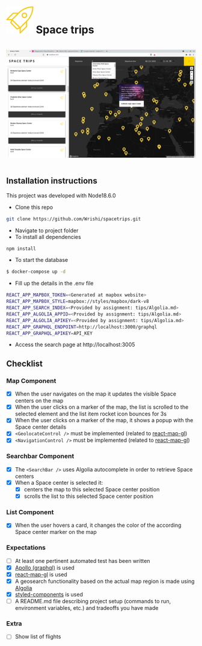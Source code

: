 # <img src="src/assets/icons/Rocket@2x.svg"/> Space trips

&nbsp;
<img src="src/assets/images/screenshot.png"/> 
&nbsp;
&nbsp;

## Installation instructions
This project was developed with Node18.6.0

* Clone this repo
```sh
git clone https://github.com/Wrishi/spacetrips.git
```
* Navigate to project folder
* To install all dependencies
```sh
npm install
```
* To start the database
```sh
$ docker-compose up -d
```
* Fill up the details in the .env file
```sh
REACT_APP_MAPBOX_TOKEN=<Generated at mapbox website>
REACT_APP_MAPBOX_STYLE=mapbox://styles/mapbox/dark-v8
REACT_APP_SEARCH_INDEX=<Provided by assignment: tips/Algolia.md>
REACT_APP_ALGOLIA_APPID=<Provided by assignment: tips/Algolia.md>
REACT_APP_ALGOLIA_APIKEY=<Provided by assignment: tips/Algolia.md>
REACT_APP_GRAPHQL_ENDPOINT=http://localhost:3000/graphql
REACT_APP_GRAPHQL_APIKEY=API_KEY
```
* Access the search page at http://localhost:3005


## Checklist
### Map Component
- [x] When the user navigates on the map it updates the visible Space centers on the map
- [x] When the user clicks on a marker of the map, the list is scrolled to the selected element and the list item rocket icon bounces for 3s
- [x] When the user clicks on a marker of the map, it shows a popup with the Space center details
- [x] `<GeolocateControl />` must be implemented (related to [react-map-gl](https://visgl.github.io/react-map-gl/))
- [x] `<NavigationControl />` must be implemented (related to [react-map-gl](https://visgl.github.io/react-map-gl/))

### Searchbar Component
- [x] The `<SearchBar />` uses Algolia autocomplete in order to retrieve Space centers
- [x] When a Space center is selected it:
  - [x] centers the map to this selected Space center position
  - [x] scrolls the list to this selected Space center position

### List Component
- [x] When the user hovers a card, it changes the color of the according Space center marker on the map

### Expectations
- [ ] At least one pertinent automated test has been written
- [x] [Apollo (graphql)](https://www.apollographql.com/) is used
- [x] [react-map-gl](https://visgl.github.io/react-map-gl/) is used
- [x] A geosearch functionality based on the actual map region is made using [Algolia](https://www.algolia.com/doc/)
- [x] [styled-components](https://styled-components.com/) is used
- [ ] A README.md file describing project setup (commands to run, environment variables, etc.) and tradeoffs you have made

### Extra
- [ ] Show list of flights

